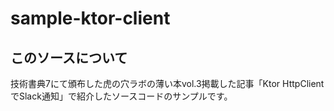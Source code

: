 # sample-ktor-client

## このソースについて

技術書典7にて頒布した虎の穴ラボの薄い本vol.3掲載した記事「Ktor HttpClientでSlack通知」で紹介したソースコードのサンプルです。
